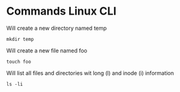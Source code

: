 # Commands Linux CLI

Will create a new directory named temp
```CLI
mkdir temp
```

Will create a new file named foo
```CLI
touch foo
```

Will list all files and directories wit long (l) and inode (i) information
```CLI
ls -li
```

